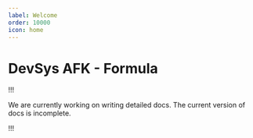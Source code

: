 ```yaml
---
label: Welcome
order: 10000
icon: home
---
```


# DevSys AFK - Formula

!!!

We are currently working on writing detailed docs. The current version of docs is incomplete.

!!!
